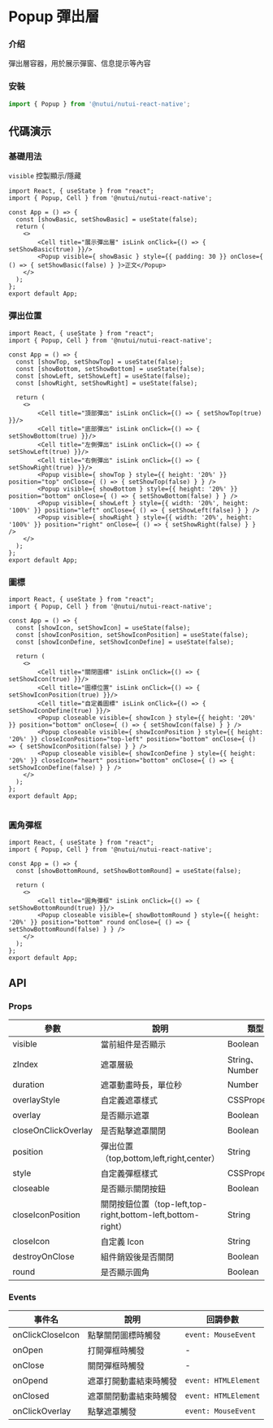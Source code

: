 # Popup 彈出層

### 介绍

彈出層容器，用於展示彈窗、信息提示等內容

### 安裝

```javascript
import { Popup } from '@nutui/nutui-react-native';
```

## 代碼演示

### 基礎用法

`visible` 控製顯示/隱藏

```SnackPlayer name=Popup
import React, { useState } from "react";
import { Popup, Cell } from '@nutui/nutui-react-native';

const App = () => {
  const [showBasic, setShowBasic] = useState(false);
  return (
    <>
        <Cell title="展示彈出層" isLink onClick={() => { setShowBasic(true) }}/>
        <Popup visible={ showBasic } style={{ padding: 30 }} onClose={ () => { setShowBasic(false) } }>正文</Popup>
    </>
  );
};
export default App;

```

### 彈出位置

```SnackPlayer name=Popup
import React, { useState } from "react";
import { Popup, Cell } from '@nutui/nutui-react-native';

const App = () => {
  const [showTop, setShowTop] = useState(false);
  const [showBottom, setShowBottom] = useState(false);
  const [showLeft, setShowLeft] = useState(false);
  const [showRight, setShowRight] = useState(false);

  return (
    <>
        <Cell title="頂部彈出" isLink onClick={() => { setShowTop(true) }}/>
        <Cell title="底部彈出" isLink onClick={() => { setShowBottom(true) }}/>
        <Cell title="左側彈出" isLink onClick={() => { setShowLeft(true) }}/>
        <Cell title="右側彈出" isLink onClick={() => { setShowRight(true) }}/>
        <Popup visible={ showTop } style={{ height: '20%' }} position="top" onClose={ () => { setShowTop(false) } } />
        <Popup visible={ showBottom } style={{ height: '20%' }} position="bottom" onClose={ () => { setShowBottom(false) } } />
        <Popup visible={ showLeft } style={{ width: '20%', height: '100%' }} position="left" onClose={ () => { setShowLeft(false) } } />
        <Popup visible={ showRight } style={{ width: '20%', height: '100%' }} position="right" onClose={ () => { setShowRight(false) } } />
    </>
  );
};
export default App;

```

### 圖標

```SnackPlayer name=Popup
import React, { useState } from "react";
import { Popup, Cell } from '@nutui/nutui-react-native';

const App = () => {
  const [showIcon, setShowIcon] = useState(false);
  const [showIconPosition, setShowIconPosition] = useState(false);
  const [showIconDefine, setShowIconDefine] = useState(false);

  return (
    <>
        <Cell title="關閉圖標" isLink onClick={() => { setShowIcon(true) }}/>
        <Cell title="圖標位置" isLink onClick={() => { setShowIconPosition(true) }}/>
        <Cell title="自定義圖標" isLink onClick={() => { setShowIconDefine(true) }}/>
        <Popup closeable visible={ showIcon } style={{ height: '20%' }} position="bottom" onClose={ () => { setShowIcon(false) } } />
        <Popup closeable visible={ showIconPosition } style={{ height: '20%' }} closeIconPosition="top-left" position="bottom" onClose={ () => { setShowIconPosition(false) } } />
        <Popup closeable visible={ showIconDefine } style={{ height: '20%' }} closeIcon="heart" position="bottom" onClose={ () => { setShowIconDefine(false) } } />
    </>
  );
};
export default App;


```

### 圓角彈框

```SnackPlayer name=Popup
import React, { useState } from "react";
import { Popup, Cell } from '@nutui/nutui-react-native';

const App = () => {
  const [showBottomRound, setShowBottomRound] = useState(false);

  return (
    <>
        <Cell title="圓角彈框" isLink onClick={() => { setShowBottomRound(true) }}/>
        <Popup closeable visible={ showBottomRound } style={{ height: '20%' }} position="bottom" round onClose={ () => { setShowBottomRound(false) } } />
    </>
  );
};
export default App;
```


## API

### Props

| 參數                | 說明                                                        | 類型                                    | 默認值        |
| ------------------- | ----------------------------------------------------------- | --------------------------------------- | ------------- |
| visible             | 當前組件是否顯示                                            | Boolean                                 | `false`       |
| zIndex              | 遮罩層級                                                    | String、Number                          | `2000`        |
| duration            | 遮罩動畫時長，單位秒                                        | Number                                  | `0.3`         |
| overlayStyle        | 自定義遮罩樣式                                              | CSSProperties                           | -             |
| overlay             | 是否顯示遮罩                                                | Boolean                                 | `true`        |
| closeOnClickOverlay | 是否點擊遮罩關閉                                            | Boolean                                 | `true`        |
| position            | 彈出位置（top,bottom,left,right,center）                    | String                                  | `"center"`    |
| style               | 自定義彈框樣式                                              | CSSProperties                           | -             |
| closeable           | 是否顯示關閉按鈕                                            | Boolean                                 | `false`       |
| closeIconPosition   | 關閉按鈕位置（top-left,top-right,bottom-left,bottom-right） | String                                  | `"top-right"` |
| closeIcon           | 自定義 Icon                                                 | String                                  | `"close"`     |
| destroyOnClose      | 組件銷毀後是否關閉                                          | Boolean                                 | `true`        |
| round               | 是否顯示圓角                                                | Boolean                                 | `false`       |

### Events

| 事件名           | 說明                   | 回調參數             |
| ---------------- | ---------------------- | -------------------- |
| onClickCloseIcon | 點擊關閉圖標時觸發     | `event: MouseEvent`  |
| onOpen           | 打開彈框時觸發         | -                    |
| onClose          | 關閉彈框時觸發         | -                    |
| onOpend          | 遮罩打開動畫結束時觸發 | `event: HTMLElement` |
| onClosed         | 遮罩關閉動畫結束時觸發 | `event: HTMLElement` |
| onClickOverlay   | 點擊遮罩觸發           | `event: MouseEvent`  |
